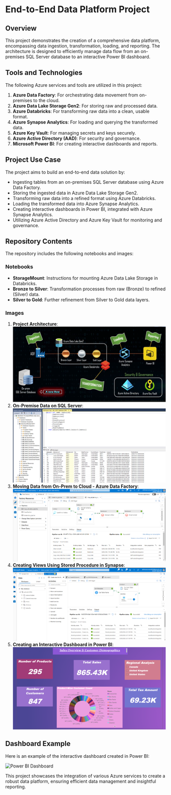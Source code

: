 # End-to-End Data Platform Project

## Overview

This project demonstrates the creation of a comprehensive data platform, encompassing data ingestion, transformation, loading, and reporting. The architecture is designed to efficiently manage data flow from an on-premises SQL Server database to an interactive Power BI dashboard.

## Tools and Technologies

The following Azure services and tools are utilized in this project:

1. **Azure Data Factory**: For orchestrating data movement from on-premises to the cloud.
2. **Azure Data Lake Storage Gen2**: For storing raw and processed data.
3. **Azure Databricks**: For transforming raw data into a clean, usable format.
4. **Azure Synapse Analytics**: For loading and querying the transformed data.
5. **Azure Key Vault**: For managing secrets and keys securely.
6. **Azure Active Directory (AAD)**: For security and governance.
7. **Microsoft Power BI**: For creating interactive dashboards and reports.

## Project Use Case

The project aims to build an end-to-end data solution by:

- Ingesting tables from an on-premises SQL Server database using Azure Data Factory.
- Storing the ingested data in Azure Data Lake Storage Gen2.
- Transforming raw data into a refined format using Azure Databricks.
- Loading the transformed data into Azure Synapse Analytics.
- Creating interactive dashboards in Power BI, integrated with Azure Synapse Analytics.
- Utilizing Azure Active Directory and Azure Key Vault for monitoring and governance.

## Repository Contents

The repository includes the following notebooks and images:

### Notebooks

- **StorageMount**: Instructions for mounting Azure Data Lake Storage in Databricks.
- **Bronze to Silver**: Transformation processes from raw (Bronze) to refined (Silver) data.
- **Silver to Gold**: Further refinement from Silver to Gold data layers.

### Images

1. **Project Architecture**: ![Project Architecture](Project-Architecture.png)
2. **On-Premise Data on SQL Server**: ![On-Premise Data on SQL Server](1.On-premise-data-on-sql-server.png)
3. **Moving Data from On-Prem to Cloud - Azure Data Factory**: ![Moving Data from On-Prem to Cloud - Azure Data Factory](2.Moving-data-from-on-prem-to-cloud-azure-data-factory.png)
4. **Creating Views Using Stored Procedure in Synapse**: ![Creating Views Using Stored Procedure in Synapse](3.Creating-views-using-stored-procedure-in-synapse.png)
5. **Creating an Interactive Dashboard in Power BI**: ![Creating an Interactive Dashboard in Power BI](4.Creating-an-interactive-dashboard-in-power-BI.png)

## Dashboard Example

Here is an example of the interactive dashboard created in Power BI:

![Power BI Dashboard](image.jpg)

This project showcases the integration of various Azure services to create a robust data platform, ensuring efficient data management and insightful reporting.
